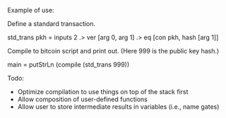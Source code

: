 Example of use:

Define a standard transaction.

std_trans pkh =
  inputs 2 .>
  ver [arg 0, arg 1] .>
  eq [con pkh, hash [arg 1]]

Compile to bitcoin script and print out. (Here 999 is the public key hash.)

main = putStrLn (compile (std_trans 999))
  
Todo:

* Optimize compilation to use things on top of the stack first
* Allow composition of user-defined functions
* Allow user to store intermediate results in variables (i.e., name gates)
